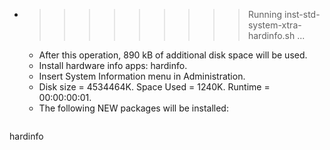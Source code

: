 * >>>>>>>>> Running inst-std-system-xtra-hardinfo.sh ...
  * After this operation, 890 kB of additional disk space will be used.
  * Install hardware info apps: hardinfo.
  * Insert System Information menu in Administration.
  * Disk size = 4534464K. Space Used = 1240K. Runtime = 00:00:00:01.
  * The following NEW packages will be installed:
  ```bash
hardinfo
  ```
